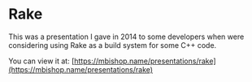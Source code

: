 # Rake

This was a presentation I gave in 2014 to some developers when were considering using Rake as a build system for some C++ code.

You can view it at: [https://mbishop.name/presentations/rake](https://mbishop.name/presentations/rake)
